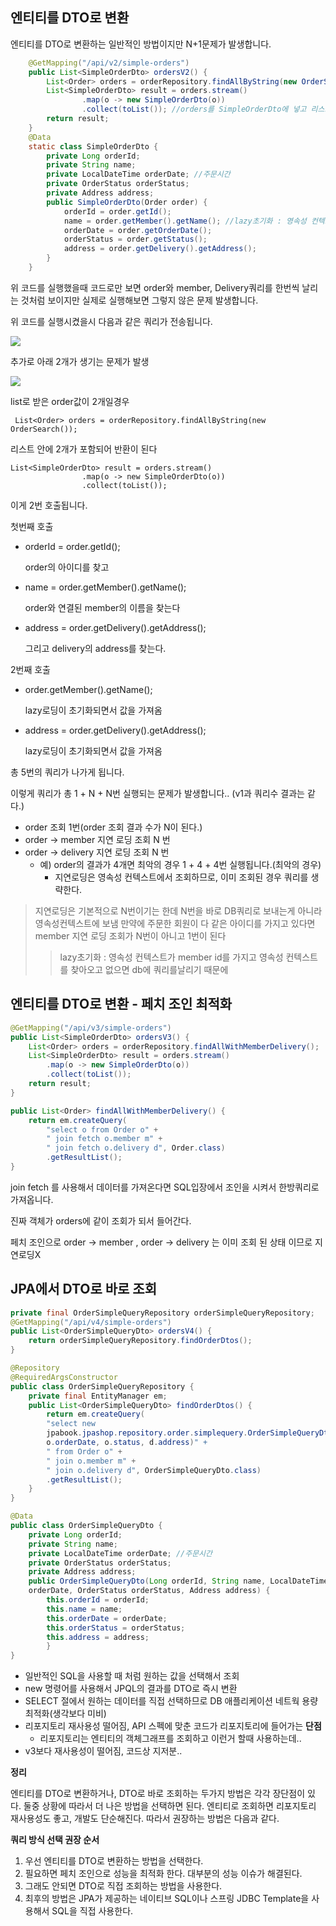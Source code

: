 ## 엔티티를 DTO로 변환

엔티티를 DTO로 변환하는 일반적인 방법이지만 N+1문제가 발생합니다.

```java
    @GetMapping("/api/v2/simple-orders")
    public List<SimpleOrderDto> ordersV2() {
        List<Order> orders = orderRepository.findAllByString(new OrderSearch());
        List<SimpleOrderDto> result = orders.stream()
                .map(o -> new SimpleOrderDto(o))
                .collect(toList()); //orders를 SimpleOrderDto에 넣고 리스트 형태로 변경
        return result;
    }
    @Data
    static class SimpleOrderDto {
        private Long orderId;
        private String name;
        private LocalDateTime orderDate; //주문시간
        private OrderStatus orderStatus;
        private Address address;
        public SimpleOrderDto(Order order) {
            orderId = order.getId();
            name = order.getMember().getName(); //lazy초기화 : 영속성 컨텍스트가 member id를 가지고 영속성 컨텍스트를 찾아옴 없으면 db에 쿼리를날림
            orderDate = order.getOrderDate();
            orderStatus = order.getStatus();
            address = order.getDelivery().getAddress();
        }
    }
```

위 코드를 실행했을때 코드로만 보면 order와 member,  Delivery쿼리를 한번씩 날리는 것처럼 보이지만 실제로 실행해보면 그렇지 않은 문제 발생합니다.

위 코드를 실행시켰을시 다음과 같은 쿼리가 전송됩니다.

![](https://images.velog.io/images/hope1213/post/4340b6ef-eff1-457d-b4fd-e41d6fd69f0d/image.png)

추가로 아래 2개가 생기는 문제가 발생

![](https://images.velog.io/images/hope1213/post/b777959e-b284-4a50-8c2b-6112de64a5c7/image.png)

list로 받은 order값이 2개일경우

` List<Order> orders = orderRepository.findAllByString(new OrderSearch());`

리스트 안에 2개가 포함되어 반환이 된다

``` 
List<SimpleOrderDto> result = orders.stream()
                .map(o -> new SimpleOrderDto(o))
                .collect(toList()); 
```

이게 2번 호출됩니다.

첫번째 호출

- orderId = order.getId(); 

  order의 아이디를 찾고

- name = order.getMember().getName();

  order와 연결된 member의 이름을 찾는다

- address = order.getDelivery().getAddress();

  그리고 delivery의 address를 찾는다.

2번째 호출

- order.getMember().getName();

  lazy로딩이 초기화되면서 값을 가져옴

- address = order.getDelivery().getAddress();

  lazy로딩이 초기화되면서 값을 가져옴



총 5번의 쿼리가 나가게 됩니다. 

이렇게 쿼리가 총 1 + N + N번 실행되는 문제가 발생합니다.. (v1과 쿼리수 결과는 같다.)

- order 조회 1번(order 조회 결과 수가 N이 된다.)
- order -> member 지연 로딩 조회 N 번
- order -> delivery 지연 로딩 조회 N 번
  - 예) order의 결과가 4개면 최악의 경우 1 + 4 + 4번 실행됩니다.(최악의 경우)
    - 지연로딩은 영속성 컨텍스트에서 조회하므로, 이미 조회된 경우 쿼리를 생략한다.

> 지연로딩은 기본적으로 N번이기는 한데 N번을 바로 DB쿼리로 보내는게 아니라 영속성컨텍스트에 보냄 만약에 주문한 회원이 다 같은 아이디를 가지고 있다면 member 지연 로딩 조회가 N번이 아니고 1번이 된다
>
> > lazy초기화 : 영속성 컨텍스트가 member id를 가지고 영속성 컨텍스트를 찾아오고 없으면 db에 쿼리를날리기 때문에



## 엔티티를 DTO로 변환 - 페치 조인 최적화



```java
@GetMapping("/api/v3/simple-orders")
public List<SimpleOrderDto> ordersV3() {
    List<Order> orders = orderRepository.findAllWithMemberDelivery();
    List<SimpleOrderDto> result = orders.stream()
        .map(o -> new SimpleOrderDto(o))
        .collect(toList());
    return result;
}
```



```java
public List<Order> findAllWithMemberDelivery() {
    return em.createQuery(
        "select o from Order o" +
        " join fetch o.member m" +
        " join fetch o.delivery d", Order.class)
        .getResultList();
}
```

join fetch 를 사용해서 데이터를 가져온다면 SQL입장에서 조인을 시켜서 한방쿼리로 가져옵니다.

진짜 객체가 orders에 같이 조회가 되서 들어간다.

페치 조인으로 order -> member , order -> delivery 는 이미 조회 된 상태 이므로 지연로딩X



## JPA에서 DTO로 바로 조회



```JAVA
private final OrderSimpleQueryRepository orderSimpleQueryRepository; 
@GetMapping("/api/v4/simple-orders")
public List<OrderSimpleQueryDto> ordersV4() {
    return orderSimpleQueryRepository.findOrderDtos();
}
```

```java
@Repository
@RequiredArgsConstructor
public class OrderSimpleQueryRepository {
    private final EntityManager em;
    public List<OrderSimpleQueryDto> findOrderDtos() {
        return em.createQuery(
        "select new
        jpabook.jpashop.repository.order.simplequery.OrderSimpleQueryDto(o.id, m.name,
        o.orderDate, o.status, d.address)" +
        " from Order o" +
        " join o.member m" +
        " join o.delivery d", OrderSimpleQueryDto.class)
        .getResultList();
    }
}
```

```java
@Data
public class OrderSimpleQueryDto {
    private Long orderId;
    private String name;
    private LocalDateTime orderDate; //주문시간
    private OrderStatus orderStatus;
    private Address address;
    public OrderSimpleQueryDto(Long orderId, String name, LocalDateTime
    orderDate, OrderStatus orderStatus, Address address) {
        this.orderId = orderId;
        this.name = name;
        this.orderDate = orderDate;
        this.orderStatus = orderStatus;
        this.address = address;
        }
}
```

- 일반적인 SQL을 사용할 때 처럼 원하는 값을 선택해서 조회
- new 명령어를 사용해서 JPQL의 결과를 DTO로 즉시 변환
- SELECT 절에서 원하는 데이터를 직접 선택하므로 DB 애플리케이션 네트웍 용량 최적화(생각보다
  미비)
- 리포지토리 재사용성 떨어짐, API 스펙에 맞춘 코드가 리포지토리에 들어가는 **단점**
  - 리포지토리는 엔티티의 객체그래프를 조회하고 이런거 할때 사용하는데..
- v3보다 재사용성이 떨어짐, 코드상 지저분..



**정리**

엔티티를 DTO로 변환하거나, DTO로 바로 조회하는 두가지 방법은 각각 장단점이 있다. 둘중 상황에
따라서 더 나은 방법을 선택하면 된다. 엔티티로 조회하면 리포지토리 재사용성도 좋고, 개발도 단순해진다.
따라서 권장하는 방법은 다음과 같다.



**쿼리 방식 선택 권장 순서**

1. 우선 엔티티를 DTO로 변환하는 방법을 선택한다.
2. 필요하면 페치 조인으로 성능을 최적화 한다. 대부분의 성능 이슈가 해결된다.
3. 그래도 안되면 DTO로 직접 조회하는 방법을 사용한다.
4. 최후의 방법은 JPA가 제공하는 네이티브 SQL이나 스프링 JDBC Template을 사용해서 SQL을 직접
   사용한다.